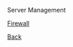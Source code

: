Server Management

[Firewall](https://github.com/hmislk/hmis/wiki/Introduction-to-Firewall-Management-in-Ubuntu-Server-on-a-Virtual-Machine)







[Back](https://github.com/hmislk/hmis/wiki/Knowledgebase)

